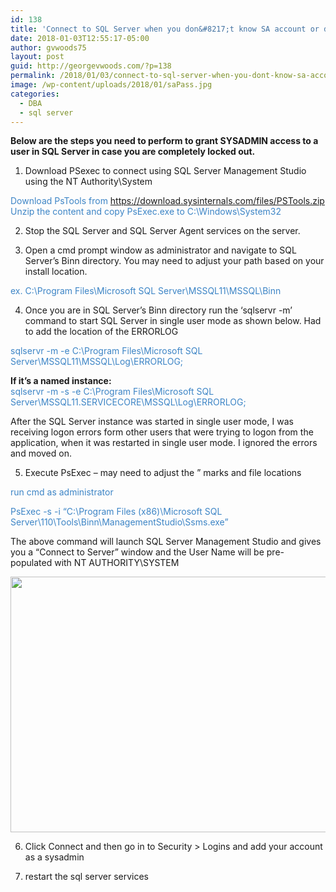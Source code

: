 ```yaml
---
id: 138
title: 'Connect to SQL Server when you don&#8217;t know SA account or don&#8217;t have sysadmin access'
date: 2018-01-03T12:55:17-05:00
author: gvwoods75
layout: post
guid: http://georgevwoods.com/?p=138
permalink: /2018/01/03/connect-to-sql-server-when-you-dont-know-sa-account-or-dont-have-sysadmin-access/
image: /wp-content/uploads/2018/01/saPass.jpg
categories:
  - DBA
  - sql server
---
```

**Below are the steps you need to perform to grant SYSADMIN access to a user in SQL Server in case you are completely locked out.**

1. Download PSexec to connect using SQL Server Management Studio using the NT Authority\System

<span style="color: #3d85c6;">Download PsTools from https://download.sysinternals.com/files/PSTools.zip</span>  
 <span style="color: #3d85c6;">Unzip the content and copy PsExec.exe to C:\Windows\System32</span>

2. Stop the SQL Server and SQL Server Agent services on the server.

3. Open a cmd prompt window as administrator and navigate to SQL Server&#8217;s Binn directory. You may need to adjust your path based on your install location.

<span style="color: #3d85c6;">ex. C:\Program Files\Microsoft SQL Server\MSSQL11\MSSQL\Binn</span>

4. Once you are in SQL Server&#8217;s Binn directory run the &#8216;sqlservr -m&#8217; command to start SQL Server in single user mode as shown below. Had to add the location of the ERRORLOG

<span style="color: #3d85c6;">sqlservr -m -e C:\Program Files\Microsoft SQL Server\MSSQL11\MSSQL\Log\ERRORLOG;</span>

**If it&#8217;s a named instance:**  
 <span style="color: #3d85c6;">sqlservr -m -s <instancename> -e C:\Program Files\Microsoft SQL Server\MSSQL11.SERVICECORE\MSSQL\Log\ERRORLOG;</span>

After the SQL Server instance was started in single user mode, I was receiving logon errors form other users that were trying to logon from the application, when it was restarted in single user mode. I ignored the errors and moved on.

5. Execute PsExec &#8211; may need to adjust the &#8221; marks and file locations

<span style="color: #3d85c6;">run cmd as administrator</span>

<span style="color: #3d85c6;">PsExec -s -i &#8220;C:\Program Files (x86)\Microsoft SQL Server\110\Tools\Binn\ManagementStudio\Ssms.exe&#8221;</span>

The above command will launch SQL Server Management Studio and gives you a “Connect to Server” window and the User Name will be pre-populated with NT AUTHORITY\SYSTEM

<img loading="lazy" class="alignnone wp-image-141 " src="http://georgevwoods.com/wp-content/uploads/2018/01/ssms.jpg" alt="" width="778" height="409" srcset="http://georgevwoods.com/wp-content/uploads/2018/01/ssms.jpg 1154w, http://georgevwoods.com/wp-content/uploads/2018/01/ssms-300x158.jpg 300w, http://georgevwoods.com/wp-content/uploads/2018/01/ssms-768x403.jpg 768w, http://georgevwoods.com/wp-content/uploads/2018/01/ssms-1024x538.jpg 1024w" sizes="(max-width: 778px) 100vw, 778px" /> 

6. Click Connect and then go in to Security > Logins and add your account as a sysadmin

7. restart the sql server services

&nbsp;

&nbsp;

&nbsp;
